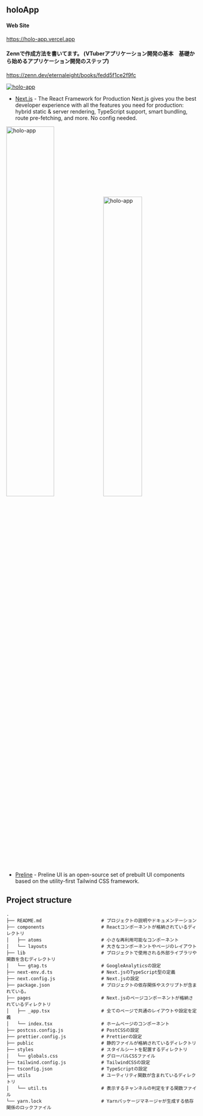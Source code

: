## holoApp

#### Web Site
https://holo-app.vercel.app

#### Zennで作成方法を書いてます。 (VTuberアプリケーション開発の基本　基礎から始めるアプリケーション開発のステップ)
https://zenn.dev/eternaleight/books/fedd5f1ce2f9fc



<a href="https://holo-app.vercel.app" target="_blank" rel=”noopener”><img src="https://user-images.githubusercontent.com/96198088/214283904-4ec943e7-58c3-4b35-8cfa-afbe9a250546.png" alt="holo-app" /></a>

- [Next.js](https://nextjs.org/) - The React Framework for Production Next.js gives you the best developer experience with all the features you need for production: hybrid static & server rendering, TypeScript support, smart bundling, route pre-fetching, and more. No config needed.

<a href="https://holo-app.vercel.app" target="_blank" rel=”noopener”><img src="https://user-images.githubusercontent.com/96198088/214283941-fae3ee90-a7f7-44f6-bfe7-c6c3e07c0f91.png" alt="holo-app" width="50%" /></a>
<a href="https://holo-app.vercel.app" target="_blank" rel=”noopener”><img src="https://user-images.githubusercontent.com/96198088/214284033-a14d6fb6-9422-45d5-9c77-b4b083cb809f.png" alt="holo-app" width="45%" /></a>



- [Preline](https://preline.co/) - Preline UI is an open-source set of prebuilt UI components based on the utility-first Tailwind CSS framework.
 
## Project structure
```
.
├── README.md                      # プロジェクトの説明やドキュメンテーション
├── components                     # Reactコンポーネントが格納されているディレクトリ
│   ├── atoms                      # 小さな再利用可能なコンポーネント
│   └── layouts                    # 大きなコンポーネントやページのレイアウト
├── lib                            # プロジェクトで使用される外部ライブラリや関数を含むディレクトリ
│   └── gtag.ts                    # GoogleAnalyticsの設定
├── next-env.d.ts                  # Next.jsのTypeScript型の定義
├── next.config.js                 # Next.jsの設定
├── package.json                   # プロジェクトの依存関係やスクリプトが含まれている。
├── pages                          # Next.jsのページコンポーネントが格納されているディレクトリ
│   ├── _app.tsx                   # 全てのページで共通のレイアウトや設定を定義
│   └── index.tsx                  # ホームページのコンポーネント
├── postcss.config.js              # PostCSSの設定
├── prettier.config.js             # Prettierの設定
├── public                         # 静的ファイルが格納されているディレクトリ
├── styles                         # スタイルシートを配置するディレクトリ
│   └── globals.css                # グローバルCSSファイル
├── tailwind.config.js             # TailwindCSSの設定
├── tsconfig.json                  # TypeScriptの設定
├── utils                          # ユーティリティ関数が含まれているディレクトリ
│   └── util.ts                    # 表示するチャンネルの判定をする関数ファイル
└── yarn.lock                      # Yarnパッケージマネージャが生成する依存関係のロックファイル
```
